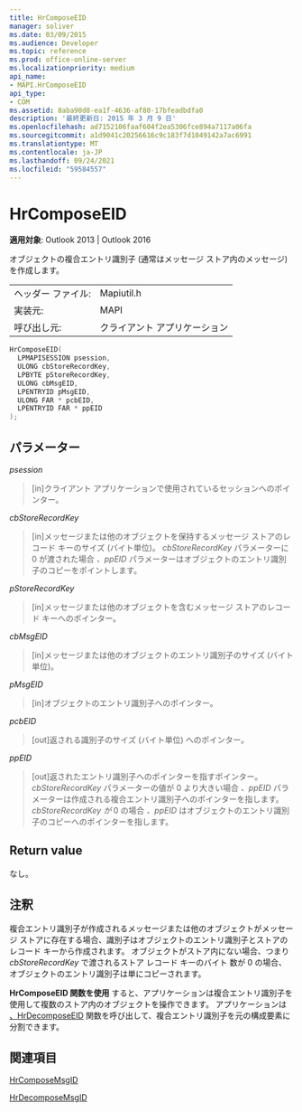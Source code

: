 ```yaml
---
title: HrComposeEID
manager: soliver
ms.date: 03/09/2015
ms.audience: Developer
ms.topic: reference
ms.prod: office-online-server
ms.localizationpriority: medium
api_name:
- MAPI.HrComposeEID
api_type:
- COM
ms.assetid: 8aba90d8-ea1f-4636-af80-17bfeadbdfa0
description: '最終更新日: 2015 年 3 月 9 日'
ms.openlocfilehash: ad7152106faaf604f2ea5306fce894a7117a06fa
ms.sourcegitcommit: a1d9041c20256616c9c183f7d1049142a7ac6991
ms.translationtype: MT
ms.contentlocale: ja-JP
ms.lasthandoff: 09/24/2021
ms.locfileid: "59584557"
---
```

# <a name="hrcomposeeid"></a>HrComposeEID

  
  
**適用対象**: Outlook 2013 | Outlook 2016 
  
オブジェクトの複合エントリ識別子 (通常はメッセージ ストア内のメッセージ) を作成します。 
  
|||
|:-----|:-----|
|ヘッダー ファイル:  <br/> |Mapiutil.h  <br/> |
|実装元:  <br/> |MAPI  <br/> |
|呼び出し元:  <br/> |クライアント アプリケーション  <br/> |
   
```cpp
HrComposeEID(
  LPMAPISESSION psession,
  ULONG cbStoreRecordKey,
  LPBYTE pStoreRecordKey,
  ULONG cbMsgEID,
  LPENTRYID pMsgEID,
  ULONG FAR * pcbEID,
  LPENTRYID FAR * ppEID
);
```

## <a name="parameters"></a>パラメーター

 _psession_
  
> [in]クライアント アプリケーションで使用されているセッションへのポインター。 
    
 _cbStoreRecordKey_
  
> [in]メッセージまたは他のオブジェクトを保持するメッセージ ストアのレコード キーのサイズ (バイト単位)。 _cbStoreRecordKey_ パラメーターに 0 が渡された場合 _、ppEID_ パラメーターはオブジェクトのエントリ識別子のコピーをポイントします。 
    
 _pStoreRecordKey_
  
> [in]メッセージまたは他のオブジェクトを含むメッセージ ストアのレコード キーへのポインター。 
    
 _cbMsgEID_
  
> [in]メッセージまたは他のオブジェクトのエントリ識別子のサイズ (バイト単位)。 
    
 _pMsgEID_
  
> [in]オブジェクトのエントリ識別子へのポインター。 
    
 _pcbEID_
  
> [out]返される識別子のサイズ (バイト単位) へのポインター。 
    
 _ppEID_
  
> [out]返されたエントリ識別子へのポインターを指すポインター。 _cbStoreRecordKey_ パラメーターの値が 0 より大きい場合 _、ppEID_ パラメーターは作成される複合エントリ識別子へのポインターを指します。 _cbStoreRecordKey が_ 0 の場合 _、ppEID_ はオブジェクトのエントリ識別子のコピーへのポインターを指します。 
    
## <a name="return-value"></a>Return value

なし。
  
## <a name="remarks"></a>注釈

複合エントリ識別子が作成されるメッセージまたは他のオブジェクトがメッセージ ストアに存在する場合、識別子はオブジェクトのエントリ識別子とストアのレコード キーから作成されます。 オブジェクトがストア内にない場合、つまり  _cbStoreRecordKey_ で渡されるストア レコード キーのバイト 数が 0 の場合、オブジェクトのエントリ識別子は単にコピーされます。 
  
**HrComposeEID 関数を使用** すると、アプリケーションは複合エントリ識別子を使用して複数のストア内のオブジェクトを操作できます。 アプリケーションは [、HrDecomposeEID](hrdecomposeeid.md) 関数を呼び出して、複合エントリ識別子を元の構成要素に分割できます。 
  
## <a name="see-also"></a>関連項目



[HrComposeMsgID](hrcomposemsgid.md)
  
[HrDecomposeMsgID](hrdecomposemsgid.md)

